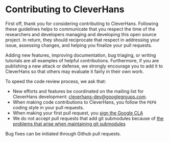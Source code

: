 # Contributing to CleverHans

First off, thank you for considering contributing to CleverHans.
Following these guidelines helps to communicate that you respect
the time of the researchers and developers managing and developing this open
source project. In return, they should reciprocate that respect in
addressing your issue, assessing changes, and helping you finalize
your pull requests.

Adding new features, improving documentation, bug triaging, or
writing tutorials are all
examples of helpful contributions.
Furthermore, if you are publishing a new attack or defense,
we strongly encourage you to add it to CleverHans so that others
may evaluate it fairly in their own work.

To speed the code review process, we ask that:

* New efforts and features be coordinated
on the mailing list for CleverHans development: [cleverhans-dev@googlegroups.com](https://groups.google.com/forum/#!forum/cleverhans-dev).
* When making code contributions to CleverHans, you follow the
`PEP8` coding style in your pull requests.
* When making your first pull request, you [sign the Google CLA](https://cla.developers.google.com/clas)
* We do not accept pull requests that add git submodules because of [the
  problems that arise when maintaining git
  submodules](https://medium.com/@porteneuve/mastering-git-submodules-34c65e940407)

Bug fixes can be initiated through Github pull requests.
